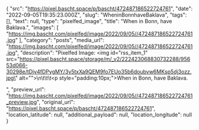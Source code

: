 {
  "src": "https://pixel.bascht.space/p/bascht/472487186522724761",
  "date": "2022-09-05T19:35:23.000Z",
  "slug": "WheninBonnhaveBaklava",
  "tags": [],
  "text": null,
  "type": "pixelfed_image",
  "title": "When in Bonn, have Baklava.",
  "images": [
    "https://img.bascht.com/pixelfed/image/2022/09/05//472487186522724761.jpg"
  ],
  "category": "posts",
  "media_url": "https://img.bascht.com/pixelfed/image/2022/09/05//472487186522724761.jpg",
  "description": "Pixelfed Image: <img id=\"rss_item_1\" src=\"https://pixel.bascht.space/storage/m/_v2/222423068830732288/95653d066-30298e/tDjv4fDPygMY/3y5txXa9QEM9fo7EUo35b6doubvw6MKsp5dj3ozz.jpg\" alt=\"\">\n\t\t\t<p style=\"padding:10px;\">When in Bonn, have Baklava.</p>",
  "preview_url": "https://img.bascht.com/pixelfed/image/2022/09/05//472487186522724761_preview.jpg",
  "original_url": "https://pixel.bascht.space/p/bascht/472487186522724761",
  "location_latitude": null,
  "additional_payload": null,
  "location_longitude": null
}